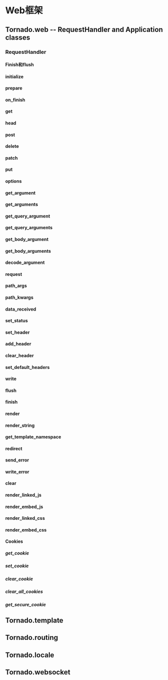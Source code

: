 # Web框架
## Tornado.web -- RequestHandler and Application classes
### RequestHandler
#### Finish和flush
#### initialize
#### prepare
#### on_finish
#### get
#### head
#### post
#### delete
#### patch
#### put
#### options
#### get_argument
#### get_arguments
#### get_query_argument
#### get_query_arguments
#### get_body_argument
#### get_body_arguments
#### decode_argument
#### request
#### path_args
#### path_kwargs
#### data_received
#### set_status
#### set_header
#### add_header
#### clear_header
#### set_default_headers
#### write
#### flush
#### finish
#### render
#### render_string
#### get_template_namespace
#### redirect
#### send_error
#### write_error
#### clear
#### render_linked_js
#### render_embed_js
#### render_linked_css
#### render_embed_css
#### Cookies
##### get_cookie
##### set_cookie
##### clear_cookie
##### clear_all_cookies
##### get_secure_cookie

## Tornado.template
## Tornado.routing
## Tornado.locale
## Tornado.websocket

